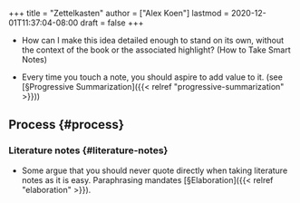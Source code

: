 +++
title = "Zettelkasten"
author = ["Alex Koen"]
lastmod = 2020-12-01T11:37:04-08:00
draft = false
+++

-   How can I make this idea detailed enough to stand on its own, without the context of the book or the associated highlight? (How to Take Smart Notes)

-   Every time you touch a note, you should aspire to add value to it. (see [§Progressive Summarization]({{< relref "progressive-summarization" >}}))


## Process {#process}


### Literature notes {#literature-notes}

-   Some argue that you should never quote directly when taking literature notes as it is easy. Paraphrasing mandates [§Elaboration]({{< relref "elaboration" >}}).
